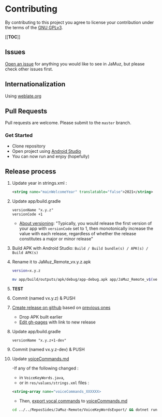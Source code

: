 # Contributing

By contributing to this project you agree to license your contribution under the terms of the [GNU GPLv3](LICENSE).

[[__TOC__]]

## Issues

[Open an issue](https://github.com/phramusca/JaMuz-Remote/issues?state=open) for anything you would like to see in JaMuz, but please check other issues first.

## Internationalization

Using [weblate.org](https://hosted.weblate.org/engage/jamuz-remote/)

## Pull Requests

Pull requests are welcome.
Please submit to the `master` branch.

### Get Started

- Clone repository
- Open project using [Android Studio](https://developer.android.com/studio/)
- You can now run and enjoy (hopefully)

## Release process

1. Update year in strings.xml :  

    ```xml
    <string name="mainWelcomeYear" translatable="false">2021</string>
    ```

1. Update app/build.gradle

    ```text
    versionName "x.y.z"
    versionCode +1
    ```

    - [About versioning](https://developer.android.com/studio/publish/versioning): "Typically, you would release the first version of your app with `versionCode` set to 1, then monotonically increase the value with each release, regardless of whether the release constitutes a major or minor release"

1. Build APK with Android Studio: `Build / Build bundle(s) / APK(s) / Build APK(s)`

1. Rename it to JaMuz_Remote_vx.y.z.apk

    ```bash
    version=x.y.z
    
    mv app/build/outputs/apk/debug/app-debug.apk app/JaMuz_Remote_v$(version).apk
    ```

1. **TEST**
1. Commit (named vx.y.z) & PUSH
1. [Create release on github](https://github.com/phramusca/JaMuz-Remote/releases/new) based on [previous ones](https://github.com/phramusca/JaMuz-Remote/releases)
    - Drop APK built earlier
    - [Edit gh-pages](https://github.com/phramusca/JaMuz/edit/gh-pages/index.md) with link to new release

1. Update app/build.gradle

    ```text
    versionName "x.y.z+1-dev" 
    ```

1. Commit (named vx.y.z-dev) & PUSH
1. Update [voiceCommands.md](https://github.com/phramusca/JaMuz-Remote/blob/master/data/voiceCommands.md)

    -If any of the following changed :
      - in `VoiceKeyWords.java`,
      - or in `res/values/strings.xml` files :

    ```xml
    <string-array name="voiceCommands_XXXXXX>
    ```

    - Then, [export vocal commands](../../ReposSides/JaMuz-Remote/VoiceKeyWordsExport) to [voiceCommands.md](https://github.com/phramusca/JaMuz-Remote/edit/master/data/voiceCommands.md)

    ```bash
    cd ../../ReposSides/JaMuz-Remote/VoiceKeyWordsExport/ && dotnet run Program.cs
    ```

